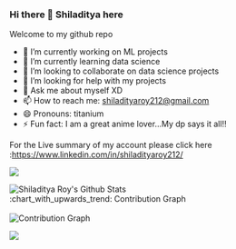 ### Hi there 👋 Shiladitya here

Welcome to my github repo

- 🔭 I’m currently working on ML projects
- 🌱 I’m currently learning data science
- 👯 I’m looking to collaborate on data science projects
- 🤔 I’m looking for help with my projects
- 💬 Ask me about myself XD
- 📫 How to reach me: shiladityaroy212@gmail.com
- 😄 Pronouns: titanium
- ⚡ Fun fact: I am a great anime lover...My dp says it all!!

For the Live summary of my account please click here :https://www.linkedin.com/in/shiladityaroy212/


![](https://komarev.com/ghpvc/?username=shiladityaroy212&color=blue&style=flat-square)
<p>
<img align="left" alt="Shiladitya Roy's Github Stats" src="https://github-readme-stats.vercel.app/api?username=shiladityaroy212&theme=chartreuse-dark&show_icons=true&hide_border=true"/></p>

<br>

<summary>:chart_with_upwards_trend: Contribution Graph </summary>
   <br/>
   <img src="https://activity-graph.herokuapp.com/graph?username=shiladityaroy212&theme=xcode" alt="Contribution Graph" align="center" />

<br>
<p>
  <a href="https://github.com/shiladityaroy212" >  <img src="https://github.com/shiladityaroy212/shiladityaroy212/blob/output/github-contribution-grid-snake.gif" align="center" /> </a>
  </p>
